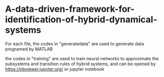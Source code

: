 # A-data-driven-framework-for-identification-of-hybrid-dynamical-systems

For each file, the codes in "generatedata" are used to generate data programed by MATLAB

the codes in "training" are used to train neural networks to approximate the subsystems and transition rules of hybrid systems, and can be opened by https://nbviewer.jupyter.org/ or jupyter notebook
